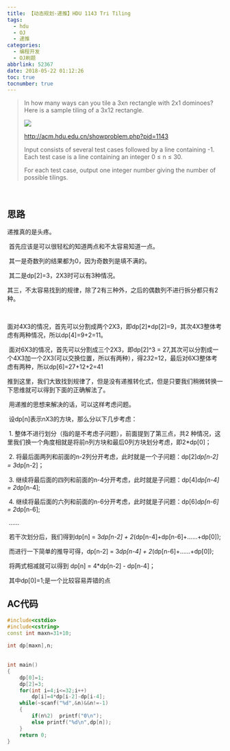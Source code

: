 ```yaml
---
title: 【动态规划-递推】HDU 1143 Tri Tiling
tags:
  - hdu
  - OJ
  - 递推
categories: 
  - 编程开发
  - OJ刷题
abbrlink: 52367
date: 2018-05-22 01:12:26
toc: true
tocnumber: true
---
```




> In how many ways can you tile a 3xn rectangle with 2x1 dominoes? Here is a sample tiling of a 3x12 rectangle.
>
>  ![](https://photo.hushhw.cn/images/1143-1.jpg)
>
> <!--more-->
>
> http://acm.hdu.edu.cn/showproblem.php?pid=1143
>
> 
>
> Input consists of several test cases followed by a line containing -1. Each test case is a line containing an integer 0 ≤ n ≤ 30. 
>
> 
>
> For each test case, output one integer number giving the number of possible tilings. 
>



​          

## 思路

递推真的是头疼。

​    首先应该是可以很轻松的知道两点和不太容易知道一点。

​        其一是奇数列的结果都为0，因为奇数列是填不满的。

​        其二是dp[2]=3，2X3时可以有3种情况。

​        其三，不太容易找到的规律，除了2有三种外，之后的偶数列不进行拆分都只有2种。

​    

​        面对4X3的情况，首先可以分割成两个2X3，即dp[2]*dp[2]=9，其次4X3整体考虑有两种情况，所以dp[4]=9+2=11。

​        面对6X3的情况，首先可以分割成三个2X3，即dp[2]^3 = 27,其次可以分割成一个4X3加一个2X3(可以交换位置，所以有两种），得2*3*2=12，最后对6X3整体考虑有两种，所以dp[6]=27+12+2=41

​    推到这里，我们大致找到规律了，但是没有递推转化式，但是只要我们稍微转换一下思维就可以得到下面的正确解法了。



​        用递推的思想来解决的话，可以这样考虑问题。

​        设dp[n]表示nX3的方块，那么分以下几步考虑：

​        1.  整体不进行划分（指的是不考虑子问题），前面提到了第三点，共2 种情况，这里我们换一个角度相就是将前n列方块和最后0列方块划分考虑，即2*dp[0]；

​        2.  将最后面两列和前面的n-2列分开考虑，此时就是一个子问题：dp[2]*dp[n-2] = 3*dp[n-2]；

​        3.  继续将最后面的四列和前面的n-4分开考虑，此时就是子问题：dp[4]*dp[n-4] = 2*dp[n-4];

​        4.  继续将最后面的六列和前面的n-6分开考虑，此时就是子问题：dp[6]*dp[n-6] = 2*dp[n-6];

​        	……

​        若干次划分后，我们得到dp[n] = 3*dp[n-2] + 2*(dp[n-4]+dp[n-6]+……+dp[0]);

​        而进行一下简单的推导可得，dp[n-2] = 3*dp[n-4] + 2*(dp[n-6]+……+dp[0]);

​        将两式相减就可以得到 dp[n] = 4*dp[n-2] - dp[n-4]；

​        其中dp[0]=1;是一个比较容易弄错的点



## AC代码

```c++
#include<cstdio>  
#include<cstring>  
const int maxn=31+10;  
  
int dp[maxn],n;  
  
  
int main()  
{  
    dp[0]=1;  
    dp[2]=3;  
    for(int i=4;i<=32;i++)  
        dp[i]=4*dp[i-2]-dp[i-4];  
    while(~scanf("%d",&n)&&n!=-1)  
    {  
        if(n%2)  printf("0\n");  
        else printf("%d\n",dp[n]);  
    }  
    return 0;  
}  
```

